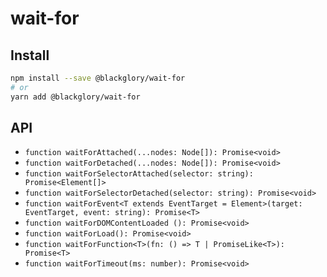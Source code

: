 # wait-for

## Install

```sh
npm install --save @blackglory/wait-for
# or
yarn add @blackglory/wait-for
```

## API

* `function waitForAttached(...nodes: Node[]): Promise<void>`
* `function waitForDetached(...nodes: Node[]): Promise<void>`
* `function waitForSelectorAttached(selector: string): Promise<Element[]>`
* `function waitForSelectorDetached(selector: string): Promise<void>`
* `function waitForEvent<T extends EventTarget = Element>(target: EventTarget, event: string): Promise<T>`
* `function waitForDOMContentLoaded (): Promise<void>`
* `function waitForLoad(): Promise<void>`
* `function waitForFunction<T>(fn: () => T | PromiseLike<T>): Promise<T>`
* `function waitForTimeout(ms: number): Promise<void>`
